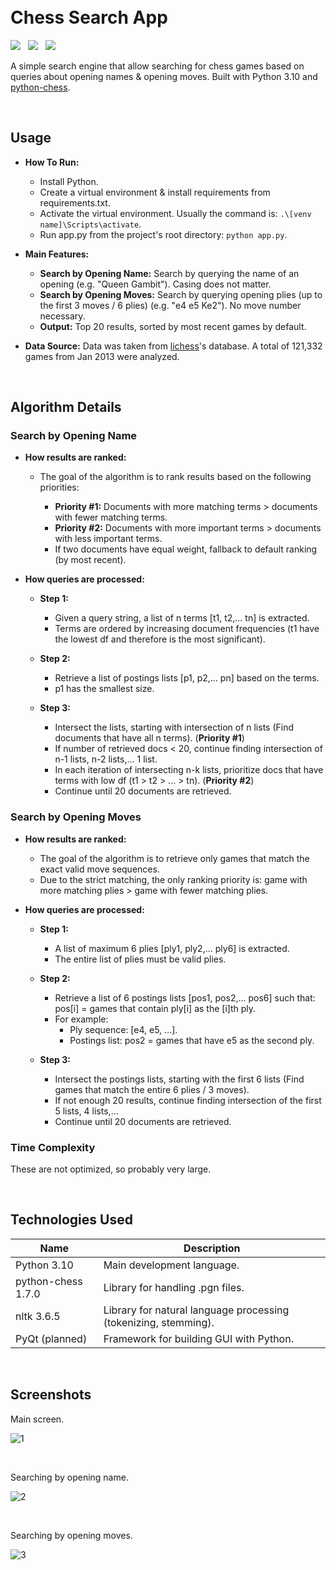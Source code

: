 <h1>
  <br>
    Chess Search App
  <br>
</h1>

<p>
  <a href="https://github.com/tylerhgv/chess-search/search?l=python"><img src="https://img.shields.io/github/languages/top/tylerhgv/chess-search"></a>
  &nbsp;
  <a href="https://github.com/tylerhgv/chess-search/commits/main"><img src="https://img.shields.io/github/last-commit/tylerhgv/chess-search"></a>
  &nbsp;
  <a href="https://github.com/tylerhgv/chess-search/issues/"><img src="https://img.shields.io/github/issues-raw/tylerhgv/chess-search?color=orange"></a> 
</p>

A simple search engine that allow searching for chess games based on queries about opening names & opening moves. Built with Python 3.10 and [python-chess](https://python-chess.readthedocs.io/en/latest/#).

<p>&nbsp;</p>
<h2 id="usage"> Usage </h2>

- **How To Run:** 
  - Install Python.
  - Create a virtual environment & install requirements from requirements.txt.
  - Activate the virtual environment. Usually the command is: ``` .\[venv name]\Scripts\activate ```.
  - Run app.py from the project's root directory: ``` python app.py ```.

- **Main Features:**

  - **Search by Opening Name:** Search by querying the name of an opening (e.g. "Queen Gambit"). Casing does not matter.
  - **Search by Opening Moves:** Search by querying opening plies (up to the first 3 moves / 6 plies) (e.g. "e4 e5 Ke2"). No move number necessary.
  - **Output:** Top 20 results, sorted by most recent games by default.

- **Data Source:** Data was taken from [lichess](https://lichess.org/)'s database. A total of 121,332 games from Jan 2013 were analyzed. 

<p>&nbsp;</p>
<h2 id="alg"> Algorithm Details </h2>

<h3> Search by Opening Name </h3>

- **How results are ranked:**
  - The goal of the algorithm is to rank results based on the following priorities:

    - **Priority #1:** Documents with more matching terms > documents with fewer matching terms.
    - **Priority #2:** Documents with more important terms > documents with less important terms.
    - If two documents have equal weight, fallback to default ranking (by most recent).

- **How queries are processed:**
  - **Step 1:**
  
    - Given a query string, a list of n terms [t1, t2,... tn] is extracted.
    - Terms are ordered by increasing document frequencies (t1 have the lowest df and therefore is the most significant).
  
  - **Step 2:**
  
    - Retrieve a list of postings lists [p1, p2,... pn] based on the terms.
    - p1 has the smallest size.
  
  - **Step 3:**
  
    - Intersect the lists, starting with intersection of n lists (Find documents that have all n terms). (**Priority #1**)
    - If number of retrieved docs < 20, continue finding intersection of n-1 lists, n-2 lists,... 1 list.
    - In each iteration of intersecting n-k lists, prioritize docs that have terms with low df (t1 > t2 > ... > tn). (**Priority #2**)
    - Continue until 20 documents are retrieved.

<h3> Search by Opening Moves </h3>

- **How results are ranked:**
  - The goal of the algorithm is to retrieve only games that match the exact valid move sequences.
  - Due to the strict matching, the only ranking priority is: game with more matching plies > game with fewer matching plies.

- **How queries are processed:**
  - **Step 1:**
  
    - A list of maximum 6 plies [ply1, ply2,... ply6] is extracted.
    - The entire list of plies must be valid plies.
  
  - **Step 2:**
  
    - Retrieve a list of 6 postings lists [pos1, pos2,... pos6] such that: pos[i] = games that contain ply[i] as the [i]th ply.
    - For example:
      - Ply sequence: [e4, e5, ...].
      - Postings list: pos2 = games that have e5 as the second ply.
  
  - **Step 3:**
  
    - Intersect the postings lists, starting with the first 6 lists (Find games that match the entire 6 plies / 3 moves).
    - If not enough 20 results, continue finding intersection of the first 5 lists, 4 lists,...
    - Continue until 20 documents are retrieved.
  
<h3> Time Complexity </h3>

These are not optimized, so probably very large. 

<p>&nbsp;</p>
<h2 id="tech"> Technologies Used </h2>

| Name | Description |
| --- | --- |
| Python 3.10 | Main development language. |
| python-chess 1.7.0 | Library for handling .pgn files. |
| nltk 3.6.5 | Library for natural language processing (tokenizing, stemming). |
| PyQt (planned) | Framework for building GUI with Python. |

<p>&nbsp;</p>
<h2 id="screens"> Screenshots </h2>

Main screen.

![1](https://user-images.githubusercontent.com/41291862/144515301-d065eb51-0758-4353-9476-48b28ee4027d.png)

<p>&nbsp;</p>

Searching by opening name.

![2](https://user-images.githubusercontent.com/41291862/144515374-70acf8a3-7aeb-459d-ae04-5eb5dbc8cc78.png)

<p>&nbsp;</p>

Searching by opening moves.

![3](https://user-images.githubusercontent.com/41291862/144515377-777830f7-4860-4450-be3d-acf0a203324c.png)

<p>&nbsp;</p>
